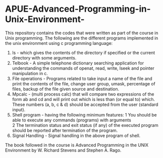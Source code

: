 # APUE-Advanced-Programming-in-Unix-Environment-
This repository contains the codes that were written as part of the course in Unix programming.
The following are the different programs implemented in the unix environment using c programming language:
  1. ls - which gives the contents of the directory if specified or the current directory with some arguments.
  2. Telbook - A simple telephone dictionary searching application for understanding the commands of openat, read, write, lseek and pointer manipulation in c.
  3. File operations - Programs related to take input a name of the file and print the contents of the file, change user group, umask, percentage of files, backup of the file given source and destination.
  4. Mpcalc -  (multi process calc) that will compare two expressions of the form ab and cd and will print out which is less than (or equal to) which. These numbers (a, b, c & d) should be accepted from the user (standard input).
  5. Shell program - having the following minimum features:
        1 You should be able to execute any commands (programs) with arguments                                             
        2  The termination status and exit status (if any) of the executed program should be reported after termination of the program.
  6. Signal Handling - Signal handling in the above program of shell.
 
 The book followed in the course is Advanced Programming in the UNIX Environment by W. Richard Stevens and Stephen A. Rago.
